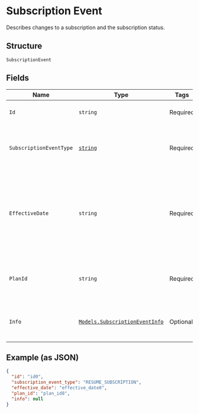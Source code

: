 
# Subscription Event

Describes changes to a subscription and the subscription status.

## Structure

`SubscriptionEvent`

## Fields

| Name | Type | Tags | Description |
|  --- | --- | --- | --- |
| `Id` | `string` | Required | The ID of the subscription event. |
| `SubscriptionEventType` | [`string`](../../doc/models/subscription-event-subscription-event-type.md) | Required | Supported types of an event occurred to a subscription. |
| `EffectiveDate` | `string` | Required | The `YYYY-MM-DD`-formatted date (for example, 2013-01-15) when the subscription event occurred. |
| `PlanId` | `string` | Required | The ID of the subscription plan associated with the subscription. |
| `Info` | [`Models.SubscriptionEventInfo`](../../doc/models/subscription-event-info.md) | Optional | Provides information about the subscription event. |

## Example (as JSON)

```json
{
  "id": "id0",
  "subscription_event_type": "RESUME_SUBSCRIPTION",
  "effective_date": "effective_date0",
  "plan_id": "plan_id8",
  "info": null
}
```

